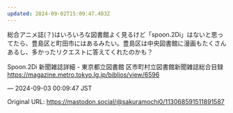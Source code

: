 ```yaml
---
updated: 2024-09-02T15:09:47.483Z
---
```


<p>総合アニメ誌(？)はいろいろな図書館よく見るけど「spoon.2Di」はないと思ってたら、豊島区と町田市にはあるみたい。豊島区は中央図書館に漫画もたくさんあるし、多かったリクエストに答えてくれたのかも？</p><p>Spoon.2Di 新聞雑誌詳細 - 東京都立図書館 区市町村立図書館新聞雑誌総合目録<br /><a href="https://magazine.metro.tokyo.lg.jp/biblios/view/6596" target="_blank" rel="nofollow noopener noreferrer" translate="no"><span class="invisible">https://</span><span class="ellipsis">magazine.metro.tokyo.lg.jp/bib</span><span class="invisible">lios/view/6596</span></a></p>

&mdash; 2024-09-03 00:09:47 JST

Original URL: https://mastodon.social/@sakuramochi0/113068591511891587
